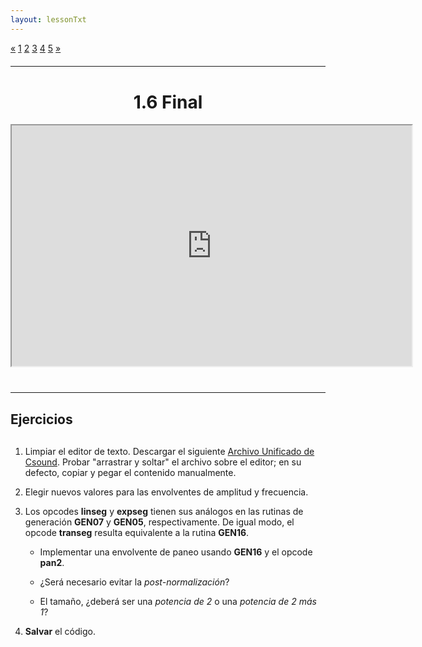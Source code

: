 ```yaml
---
layout: lessonTxt
---
```


<div class="paginationDiv">
<div class="pagination">
  <a onclick="loadOnClick('{{site.baseurl}}/lessons/sintesis_aditiva/chapter1/1.1.6/a/', '1.1.6-a.html','1.1.6-a.csd', false)" href="javascript:void(0);">&laquo;</a>
  <a onclick="loadOnClick('{{site.baseurl}}/lessons/sintesis_aditiva/chapter1/1.1.6/a/', '1.1.6-a.html','1.1.6-a.csd', false)" href="javascript:void(0);">1</a>
  <a class="active" href="#">2</a>
  <a href="#">3</a>
  <a onclick="loadOnClick('{{site.baseurl}}/lessons/sintesis_aditiva/chapter1/1.1.6/d/', '1.1.6-d.html','1.1.6-d.csd', false)" href="javascript:void(0);">4</a>
  <a onclick="loadOnClick('{{site.baseurl}}/lessons/sintesis_aditiva/chapter1/1.1.6/e/', '1.1.6-e.html','1.1.6-e.csd', false)" href="javascript:void(0);">5</a>
  <a href="#">&raquo;</a>
</div>
</div>
<br style="display: block; content: ''; margin-top: 20px;">
<hr>
<br style="display: block; content: ''; margin-top: 40px;">

# <center>1.6 Final</center>
<div class="video-container">
<iframe src="https://docs.google.com/file/d/11TfTNOQeOJvo_HgZQ4SL0ndqfsgMyK0s/preview" width="640" height="385" allowfullscreen="true"></iframe>
</div>

<br style="display: block; content: ''; margin-top: 40px;">
<hr>
<br style="display: block; content: ''; margin-top: 20px;">


## Ejercicios

<br style="display: block; content: ''; margin-top: 30px;">

1. Limpiar el editor de texto. Descargar el siguiente <a href="{{site.baseurl}}/lessons/sintesis_aditiva/chapter1/1.1.6/b/Ejercicio_14.csd">Archivo Unificado de Csound</a>. Probar "arrastrar y soltar" el archivo sobre el editor; en su defecto, copiar y pegar el contenido manualmente.

2. Elegir nuevos valores para las envolventes de amplitud y frecuencia.

3. Los opcodes <b>linseg</b> y <b>expseg</b> tienen sus análogos en las rutinas de generación <b>GEN07</b> y <b>GEN05</b>, respectivamente. De igual modo, el opcode <b>transeg</b> resulta equivalente a la rutina <b>GEN16</b>. 

   - Implementar una envolvente de paneo usando <b>GEN16</b> y el opcode <b>pan2</b>.
   
   - ¿Será necesario evitar la <i>post-normalización</i>?
   
   - El tamaño, ¿deberá ser una <i>potencia de 2</i> o una <i>potencia de 2 más 1</i>?

4. <b>Salvar</b> el código.

<br>

